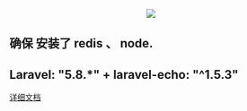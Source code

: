 <p align="center"><img src="https://laravel.com/assets/img/components/logo-laravel.svg"></p>


## 确保 安装了 redis 、 node. 

## Laravel: "5.8.*"  +   laravel-echo: "^1.5.3" 

[详细文档](https://baishunhua.com/2019/04/19/Laravel-Redis-%E5%B9%BF%E6%92%AD%E6%B5%8B%E8%AF%95/)



